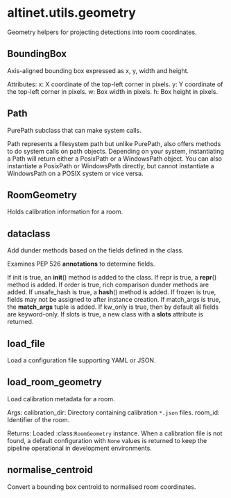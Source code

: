 # altinet.utils.geometry

Geometry helpers for projecting detections into room coordinates.

## BoundingBox

Axis-aligned bounding box expressed as x, y, width and height.

Attributes:
    x: X coordinate of the top-left corner in pixels.
    y: Y coordinate of the top-left corner in pixels.
    w: Box width in pixels.
    h: Box height in pixels.

## Path

PurePath subclass that can make system calls.

Path represents a filesystem path but unlike PurePath, also offers
methods to do system calls on path objects. Depending on your system,
instantiating a Path will return either a PosixPath or a WindowsPath
object. You can also instantiate a PosixPath or WindowsPath directly,
but cannot instantiate a WindowsPath on a POSIX system or vice versa.

## RoomGeometry

Holds calibration information for a room.

## dataclass

Add dunder methods based on the fields defined in the class.

Examines PEP 526 __annotations__ to determine fields.

If init is true, an __init__() method is added to the class. If repr
is true, a __repr__() method is added. If order is true, rich
comparison dunder methods are added. If unsafe_hash is true, a
__hash__() method is added. If frozen is true, fields may not be
assigned to after instance creation. If match_args is true, the
__match_args__ tuple is added. If kw_only is true, then by default
all fields are keyword-only. If slots is true, a new class with a
__slots__ attribute is returned.

## load_file

Load a configuration file supporting YAML or JSON.

## load_room_geometry

Load calibration metadata for a room.

Args:
    calibration_dir: Directory containing calibration ``*.json`` files.
    room_id: Identifier of the room.

Returns:
    Loaded :class:`RoomGeometry` instance. When a calibration file is not
    found, a default configuration with ``None`` values is returned to keep
    the pipeline operational in development environments.

## normalise_centroid

Convert a bounding box centroid to normalised room coordinates.

